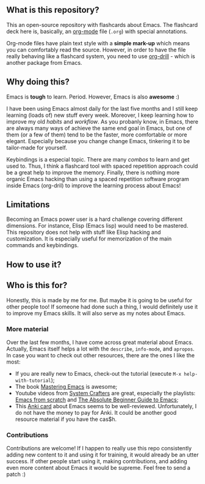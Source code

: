 
## What is this repository?

This an open-source repository with flashcards about Emacs. The flashcard deck here is, basically, an [org-mode](https://en.wikipedia.org/wiki/Org-mode) file (`.org`) with special annotations. 

Org-mode files have plain text style with a **simple mark-up** which means you can comfortably read the source. However, in order to have the file really behaving like a flashcard system, you need to use [org-drill](https://orgmode.org/worg/org-contrib/org-drill.html) - which is another package from Emacs.

## Why doing this?

Emacs is **tough** to learn. Period. However, Emacs is also **awesome** :)

I have been using Emacs almost daily for the last five months and I still keep learning (loads of) new stuff every week. Moreover, I keep learning how to improve my old _habits_ and _workflow_. As you probanly know, in Emacs, there are always many ways of achieve the same end goal in Emacs, but one of them (or a few of them) tend to be the faster, more comfortable or more elegant. Especially because you change change Emacs, tinkering it to be tailor-made for yourself.

Keybindings is a especial topic. There are many _combos_ to learn and get used to. Thus, I think a flashcard tool with spaced repetition approach could be a great help to improve the memory. Finally, there is nothing more organic Emacs hacking than using a spaced repetition software program inside Emacs (org-dril) to improve the learning process about Emacs!


## Limitations

Becoming an Emacs power user is a hard challenge covering different dimensions. For instance, Elisp (Emacs lisp) would need to be mastered. This repository does not help with stuff like Elisp hacking and customization. It is especially useful for memorization of the main commands and keybindings.

## How to use it?

## Who is this for?

Honestly, this is made by me for me. But maybe it is going to be useful for other people too! If someone had done such a thing, I would definitely use it to improve my Emacs skills. It will also serve as my notes about Emacs.

### More material

Over the last few months, I have come across great material about Emacs. Actually, Emacs itself helps a lot with the `describe`, `info-mode`, and `apropos`. In case you want to check out other resources, there are the ones I like the most:

- If you are really new to Emacs, check-out the tutorial (execute `M-x help-with-tutorial`);
- The book [Mastering Emacs](https://www.masteringemacs.org/) is awesome;
- Youtube videos from [System Crafters](https://www.youtube.com/c/SystemCrafters) are great, especially the playlists: [Emacs from scratch](https://www.youtube.com/watch?v=74zOY-vgkyw&list=PLEoMzSkcN8oPH1au7H6B7bBJ4ZO7BXjSZ) and [The Absolute Beginner Guide to Emacs](https://www.youtube.com/watch?v=48JlgiBpw_I&list=PLEoMzSkcN8oPZvSdewHG8uApD7THlLLCV);
- This [Anki card](https://ankiweb.net/shared/info/2000749682) about Emacs seems to be well-reviewed. Unfortunately, I do not have the money to pay for Anki. It could be another good resource material if you have the cas$h. 

### Contributions

Contributions are welcome! If I happen to really use this repo consistently adding new content to it and using it for training, it would already be an utter success. If other people start using it, making contributions, and adding even more content about Emacs it would be supreme. Feel free to send a patch :)

